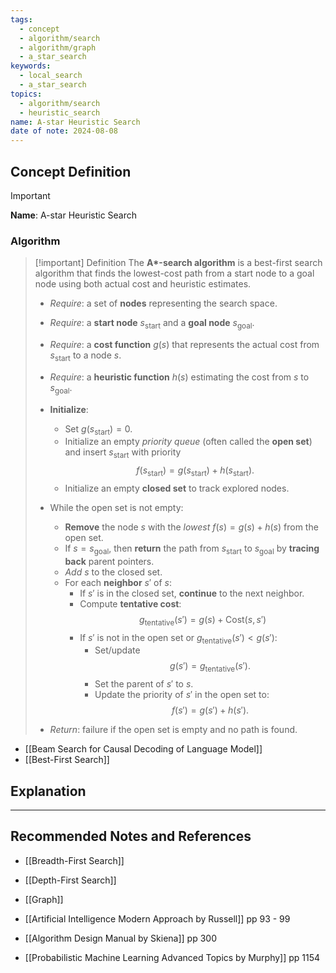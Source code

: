 ```yaml
---
tags:
  - concept
  - algorithm/search
  - algorithm/graph
  - a_star_search
keywords:
  - local_search
  - a_star_search
topics:
  - algorithm/search
  - heuristic_search
name: A-star Heuristic Search
date of note: 2024-08-08
---
```


## Concept Definition

>[!important]
>**Name**: A-star Heuristic Search

### Algorithm

>[!important] Definition
>The **A\*-search algorithm** is a best-first search algorithm that finds the lowest-cost path from a start node to a goal node using both actual cost and heuristic estimates.
>
>- *Require*: a set of **nodes** representing the search space.
>- *Require*: a **start node** $s_{\text{start}}$ and a **goal node** $s_{\text{goal}}$.
>- *Require*: a **cost function** $g(s)$ that represents the actual cost from $s_{\text{start}}$ to a node $s$.
>- *Require*: a **heuristic function** $h(s)$ estimating the cost from $s$ to $s_{\text{goal}}$.
>
>- **Initialize**:
>    - Set $g(s_{\text{start}}) = 0$.
>    - Initialize an empty *priority queue* (often called the **open set**) and insert $s_{\text{start}}$ with priority $$f(s_{\text{start}}) = g(s_{\text{start}}) + h(s_{\text{start}}).$$
>    - Initialize an empty **closed set** to track explored nodes.
>
>- While the open set is not empty:
>    - **Remove** the node $s$ with the *lowest* $f(s) = g(s) + h(s)$ from the open set.
>    - If $s = s_{\text{goal}}$, then **return** the path from $s_{\text{start}}$ to $s_{\text{goal}}$ by **tracing back** parent pointers.
>    - *Add* $s$ to the closed set.
>    - For each **neighbor** $s'$ of $s$:
>        - If $s'$ is in the closed set, **continue** to the next neighbor.
>        - Compute **tentative cost**:
>          $$
>          g_{\text{tentative}}(s') = g(s) + \text{Cost}(s, s')
>          $$
>        - If $s'$ is not in the open set or $g_{\text{tentative}}(s') < g(s')$:
>            - Set/update $$g(s') = g_{\text{tentative}}(s').$$
>            - Set the parent of $s'$ to $s$.
>            - Update the priority of $s'$ in the open set to:
>              $$
>              f(s') = g(s') + h(s').
>              $$
>
>- *Return*: failure if the open set is empty and no path is found.

- [[Beam Search for Causal Decoding of Language Model]]
- [[Best-First Search]]

## Explanation




-----------
##  Recommended Notes and References


- [[Breadth-First Search]]
- [[Depth-First Search]]
- [[Graph]]

- [[Artificial Intelligence Modern Approach by Russell]] pp 93 - 99
- [[Algorithm Design Manual by Skiena]] pp 300
- [[Probabilistic Machine Learning Advanced Topics by Murphy]] pp 1154